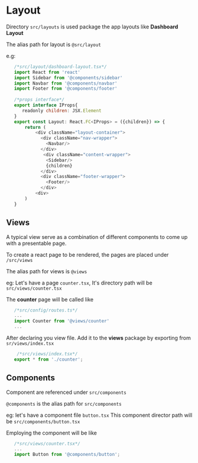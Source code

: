 # Layout
Directory `src/layouts` is used package the app layouts like **Dashboard Layout**

The alias path for layout is `@src/layout`

e.g:
```js
   /*src/layout/dashboard-layout.tsx*/
   import React from 'react'
   import Sidebar from '@components/sidebar'
   import Navbar from '@components/navbar'
   import Footer from '@components/footer'
   
   /*props interface*/
   export interface IProps{
      readonly children: JSX.Element
   }
   export const Layout: React.FC<IProps> = ({children}) => {
       return (
           <div className="layout-container">
             <div className="nav-wrapper">
               <Navbar/>
             </div>
              <div className="content-wrapper">
               <Sidebar/>
               {children}
             </div>
             <div className="footer-wrapper">
               <Footer/>
             </div>
           <div>
       )
   }
```

## Views
A typical view serve as a combination of different components to come up with a presentable page.

To create a react page to be rendered, the pages are placed under `/src/views`

The alias path for views is `@views`

eg: Let's have a page `counter.tsx`, It's directory path will be `src/views/counter.tsx`

The **counter** page will be called like
```js
   /*src/config/routes.ts*/
   ...
   import Counter from '@views/counter'
   ...
```

After declaring you view file. Add it to the **views** package by exporting from `sr/views/index.tsx`
```js
    /*src/views/index.tsx*/
   export * from './counter';
```

## Components
Component are referenced under `src/components`

`@components` is the alias path for `src/components`

eg: let's have a component file `button.tsx`
This component director path will be `src/components/button.tsx`

Employing the component will be like
```js
   /*src/views/counter.tsx*/
   ...
   import Button from '@components/button';
```